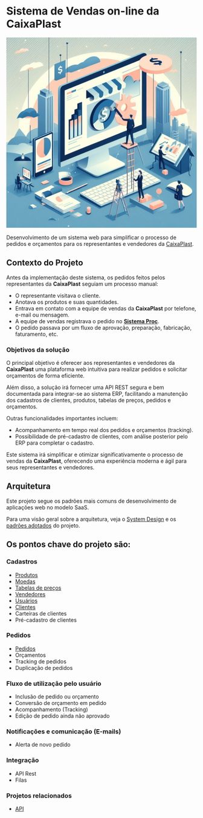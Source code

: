 # Sistema de Vendas on-line da CaixaPlast

![banner](./banner.jpg)

Desenvolvimento de um sistema web para simplificar o processo de pedidos e orçamentos para os representantes e vendedores da [CaixaPlast](https://caixaplast.com.br/).

## Contexto do Projeto

Antes da implementação deste sistema, os pedidos feitos pelos representantes da **CaixaPlast** seguiam um processo manual:

- O representante visitava o cliente.
- Anotava os produtos e suas quantidades.
- Entrava em contato com a equipe de vendas da **CaixaPlast** por telefone, e-mail ou mensagem.
- A equipe de vendas registrava o pedido no **[Sistema Proc](https://sistemaproc.com.br/)**.
- O pedido passava por um fluxo de aprovação, preparação, fabricação, faturamento, etc.

### Objetivos da solução

O principal objetivo é oferecer aos representantes e vendedores da **CaixaPlast** uma plataforma web intuitiva para realizar pedidos e solicitar orçamentos de forma eficiente.

Além disso, a solução irá fornecer uma API REST segura e bem documentada para integrar-se ao sistema ERP, facilitando a manutenção dos cadastros de clientes, produtos, tabelas de preços, pedidos e orçamentos.

Outras funcionalidades importantes incluem:

- Acompanhamento em tempo real dos pedidos e orçamentos (tracking).
- Possibilidade de pré-cadastro de clientes, com análise posterior pelo ERP para completar o cadastro.

Este sistema irá simplificar e otimizar significativamente o processo de vendas da **CaixaPlast**, oferecendo uma experiência moderna e ágil para seus representantes e vendedores.

## Arquitetura

Este projeto segue os padrões mais comuns de desenvolvimento de aplicações web no modelo SaaS.

Para uma visão geral sobre a arquitetura, veja o [System Design](arquitetura/SYSTEM_DESIGN.md) e os [padrões adotados](arquitetura/PADROES.md) do projeto.

## Os pontos chave do projeto são:

### Cadastros

- [Produtos](cadastros/PRODUTOS.md)
- [Moedas](cadastros/MOEDAS.md)
- [Tabelas de preços](cadastros/TABELA_PRECOS.md)
- [Vendedores](cadastros/VENDEDORES.md)
- [Usuários](cadastros/USUARIOS.md)
- [Clientes](cadastros/CLIENTES.md)
- Carteiras de clientes
- Pré-cadastro de clientes

### Pedidos

- [Pedidos](pedidos/PEDIDOS.md)
- Orçamentos
- Tracking de pedidos
- Duplicação de pedidos

### Fluxo de utilização pelo usuário

- Inclusão de pedido ou orçamento
- Conversão de orçamento em pedido
- Acompanhamento (Tracking)
- Edição de pedido ainda não aprovado

### Notificações e comunicação (E-mails)

- Alerta de novo pedido

### Integração

- API Rest
- Filas

### Projetos relacionados

- [API](https://github.com/prounion-software/vendas-web-api)
